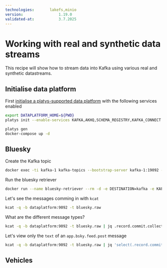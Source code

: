 ```yaml
---
technologies:       lakefs,minio
version:				1.19.0
validated-at:			3.7.2025
---
```


# Working with real and synthetic data streams

This recipe will show how to stream data into Kafka using various real and synthetic datastreams. 

## Initialise data platform

First [initialise a platys-supported data platform](../documentation/getting-started) with the following services enabled

```bash
export DATAPLATFORM_HOME=${PWD}
platys init --enable-services KAFKA,AKHQ,SCHEMA_REGISTRY,KAFKA_CONNECT -s trivadis/platys-modern-data-platform -w 1.19.0

platys gen
docker-compose up -d
```


## Bluesky

Create the Kafka topic

```bash
docker exec -ti kafka-1 kafka-topics --bootstrap-server kafka-1:19092 --create --topic bluesky.raw --replication-factor 3 --partitions 8
```

Run the bluesky retriever

```bash
docker run --name bluesky-retriever --rm -d -e DESTINATION=kafka -e KAFKA_BROKERS=dataplatform:9092 -e KAFKA_TOPIC=bluesky.raw ghcr.io/gschmutz/bluebird:latest
```

Let's see the messages comming in with `kcat` 

```bash
kcat -q -b dataplatform:9092 -t bluesky.raw
```

What are the different message types?

```bash
kcat -q -b dataplatform:9092 -t bluesky.raw | jq .record.commit.collection
```

Let's view only the `text` of an `app.bsky.feed.post` message

```bash
kcat -q -b dataplatform:9092 -t bluesky.raw | jq 'select(.record.commit.collection == "app.bsky.feed.post") | .record.commit.record.text'
```

## Vehicles




   